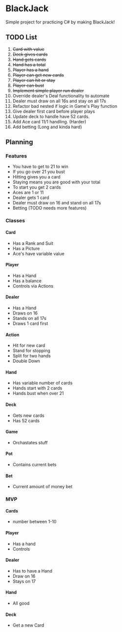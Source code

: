 # BlackJack

Simple project for practicing C# by making BlackJack!

## TODO List
 1. ~~Card with value~~
 1. ~~Deck gives cards~~
 1. ~~Hand gets cards~~ 
 1. ~~Hand has a total~~
 1. ~~Player has a hand~~
 1. ~~Player can get new cards~~
 1. ~~Player can hit or stay~~
 1. ~~Player can bust~~
 1. ~~Implement simple player run dealer~~
 1. Override dealer's Deal functionality to automate
 1. Dealer must draw on all 16s and stay on all 17s
 1. Refactor bad nested if logic in Game's Play function
 1. Give dealer first card before player plays
 1. Update deck to handle have 52 cards.
 1. Add Ace card 11/1 handling. (Harder)
 1. Add betting (Long and kinda hard)


## Planning

### Features

 * You have to get to 21 to win
 * If you go over 21 you bust
 * Hitting gives you a card
 * Staying means you are good with your total
 * To start you get 2 cards
 * Aces are 1 or 11
 * Dealer gets 1 card
 * Dealer must draw on 16 and stand on all 17s
 * Betting (TODO needs more features)

### Classes

#### Card
 * Has a Rank and Suit
 * Has a Picture
 * Ace's have variable value

#### Player
 * Has a Hand
 * Has a balance
 * Controls via Actions

#### Dealer
 * Has a Hand
 * Draws on 16
 * Stands on all 17s
 * Draws 1 card first

#### Action
 * Hit for new card
 * Stand for stopping
 * Split for two hands
 * Double Down

#### Hand
 * Has variable number of cards
 * Hands start with 2 cards
 * Hands bust when over 21

#### Deck
 * Gets new cards
 * Has 52 cards

#### Game
 * Orchastates stuff

#### Pot
 * Contains current bets

#### Bet
 * Current amount of money bet


### MVP

#### Cards
 * number between 1-10
 
#### Player
 * Has a hand
 * Controls
 
#### Dealer
 * Has to have a Hand
 * Draw on 16
 * Stays on 17

#### Hand
 * All good
 
#### Deck
 * Get a new Card
 
